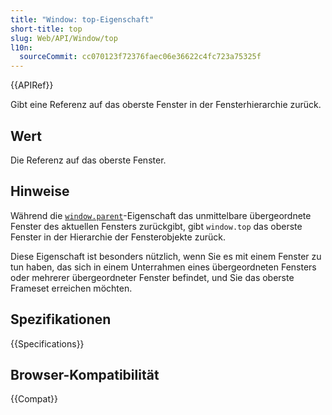 ```yaml
---
title: "Window: top-Eigenschaft"
short-title: top
slug: Web/API/Window/top
l10n:
  sourceCommit: cc070123f72376faec06e36622c4fc723a75325f
---
```


{{APIRef}}

Gibt eine Referenz auf das oberste Fenster in der Fensterhierarchie zurück.

## Wert

Die Referenz auf das oberste Fenster.

## Hinweise

Während die [`window.parent`](/de/docs/Web/API/Window/parent)-Eigenschaft das unmittelbare übergeordnete Fenster des aktuellen Fensters zurückgibt, gibt `window.top` das oberste Fenster in der Hierarchie der Fensterobjekte zurück.

Diese Eigenschaft ist besonders nützlich, wenn Sie es mit einem Fenster zu tun haben, das sich in einem Unterrahmen eines übergeordneten Fensters oder mehrerer übergeordneter Fenster befindet, und Sie das oberste Frameset erreichen möchten.

## Spezifikationen

{{Specifications}}

## Browser-Kompatibilität

{{Compat}}
